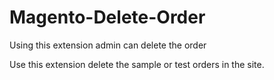 # Magento-Delete-Order
Using this extension admin can delete the order

Use this extension delete the sample or test orders in the site.
